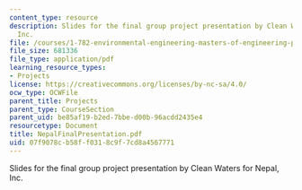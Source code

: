 ```yaml
---
content_type: resource
description: Slides for the final group project presentation by Clean Waters for Nepal,
  Inc.
file: /courses/1-782-environmental-engineering-masters-of-engineering-project-fall-2003-spring-2004/07f9078cb58ff0318c9f7cd8a4567771_NepalFinalPresentation.pdf
file_size: 681336
file_type: application/pdf
learning_resource_types:
- Projects
license: https://creativecommons.org/licenses/by-nc-sa/4.0/
ocw_type: OCWFile
parent_title: Projects
parent_type: CourseSection
parent_uid: be85af19-b2ed-7bbe-d00b-96acdd2435e4
resourcetype: Document
title: NepalFinalPresentation.pdf
uid: 07f9078c-b58f-f031-8c9f-7cd8a4567771
---
```

Slides for the final group project presentation by Clean Waters for Nepal, Inc.
